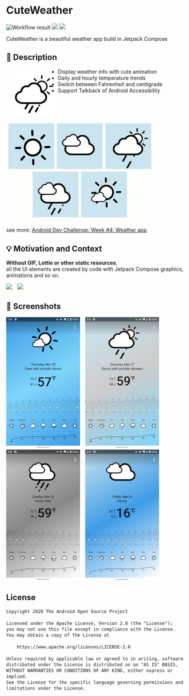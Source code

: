 # CuteWeather

<!--- Replace <OWNER> with your Github Username and <REPOSITORY> with the name of your repository. -->
<!--- You can find both of these in the url bar when you open your repository in github. -->
![Workflow result](https://github.com/vitaviva/compose-weather/workflows/Check/badge.svg)
![](https://img.shields.io/badge/jetpack_compose-1.0.0_beta02-green.svg)
![](https://img.shields.io/badge/min_sdk_versioin-26-orange.svg)

CuteWeather is a beautiful weather app build in Jetpack Compose

## :scroll: Description
<!--- Describe your app in one or two sentences -->

<img src="app/src/main/res/drawable/ic_launcher.png" width=120 align=left hspace="10" vspace="10"  >

- Display weather info with cute animation
- Daily and hourly temperature trends
- Switch between Fahrenheit and centigrade
- Support Talkback of Android Accessibility

<img src="/results/icons.gif" width="400">

see more:  [Android Dev Challenge: Week #4: Weather app](https://android-developers.googleblog.com/2021/03/android-dev-challenge-4.html)


## :bulb: Motivation and Context
<!--- Optionally point readers to interesting parts of your submission. -->
<!--- What are you especially proud of? -->

**Without GIF, Lottie or other static resources**, <br/>
all the UI elements are created by code with Jetpack Compose graphics, animations and so on.


<img src="/results/video.gif" width="260">&emsp;<img src="/results/video_2.gif" width="260">


## :camera_flash: Screenshots
<!-- You can add more screenshots here if you like -->
<img src="/results/screenshot_1.png" width="200">&emsp;<img src="/results/screenshot_2.png" width="200"> <br/>
<img src="/results/screenshot_3.png" width="200">&emsp;<img src="/results/screenshot_4.png" width="200">

## License
```
Copyright 2020 The Android Open Source Project

Licensed under the Apache License, Version 2.0 (the "License");
you may not use this file except in compliance with the License.
You may obtain a copy of the License at

    https://www.apache.org/licenses/LICENSE-2.0

Unless required by applicable law or agreed to in writing, software
distributed under the License is distributed on an "AS IS" BASIS,
WITHOUT WARRANTIES OR CONDITIONS OF ANY KIND, either express or implied.
See the License for the specific language governing permissions and
limitations under the License.
```